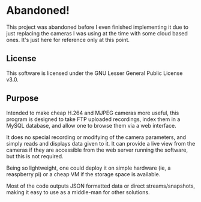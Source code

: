 # Abandoned!
This project was abandoned before I even finished implementing it due to just replacing the cameras I was using at the time with some cloud based ones. It's just here for reference only at this point.

## License
This software is licensed under the GNU Lesser General Public License v3.0.

## Purpose
Intended to make cheap H.264 and MJPEG cameras more useful, this program is designed to take FTP uploaded recordings, index them in a MySQL database, and allow one to browse them via a web interface.

It does no special recording or modifying of the camera parameters, and simply reads and displays data given to it. It can provide a live view from the cameras if they are accessible from the web server running the software, but this is not required.

Being so lightweight, one could deploy it on simple hardware (ie, a reaspberry pi) or a cheap VM if the storage space is available.

Most of the code outputs JSON formatted data or direct streams/snapshots, making it easy to use as a middle-man for other solutions.

